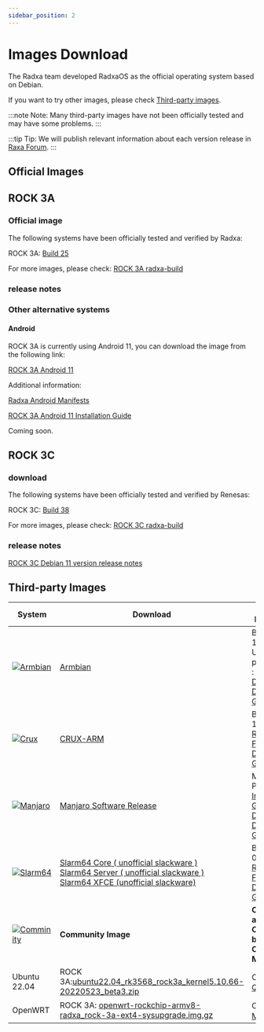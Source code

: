 ```yaml
---
sidebar_position: 2
---
```


# Images Download

The Radxa team developed RadxaOS as the official operating system based on Debian.

If you want to try other images, please check [Third-party images](#third-party-images).

:::note
Note: Many third-party images have not been officially tested and may have some problems.
:::

:::tip
Tip: We will publish relevant information about each version release in [Raxa Forum](https://forum.radxa.com/).
:::

## Official Images

<Tabs>
<TabItem value="ROCK 3A">

## ROCK 3A

### Official image

The following systems have been officially tested and verified by Radxa:

ROCK 3A: [Build 25](https://github.com/radxa-build/rock-3a/releases/download/b25/rock-3a_debian_bullseye_xfce_b25.img.xz)

For more images, please check: [ROCK 3A radxa-build](https://github.com/radxa-build/rock-3a/releases/latest)

### release notes

### Other alternative systems

#### Android

ROCK 3A is currently using Android 11, you can download the image from the following link:

[ROCK 3A Android 11](https://dl.radxa.com/rock3/images/android/rock3a-android11-20220408_1204-gpt.img.xz)

Additional information:

[Radxa Android Manifests](https://github.com/radxa/manifests)

[ROCK 3A Android 11 Installation Guide](https://wiki.radxa.com/Rock3/install/usb-install)
</TabItem>
<TabItem value="ROCK 3B">

Coming soon.

</TabItem>
<TabItem value="ROCK 3C">

## ROCK 3C

### download

The following systems have been officially tested and verified by Renesas:

ROCK 3C: [Build 38](https://github.com/radxa-build/rock-3c/releases/download/b38/rock-3c_debian_bullseye_xfce_b38.img.xz)

For more images, please check: [ROCK 3C radxa-build](https://github.com/radxa-build/rock-3c/releases/latest)

### release notes

[ROCK 3C Debian 11 version release notes](https://forum.radxa.com/t/230428-system-release-notice-for-rock-3c/16282)

</TabItem>
</Tabs>

## Third-party Images

| System                                                                                                                                        | Download                                                                                                                                                                                                                                                                                                                                                                                                                                                                             | Version Information                                                                                                                                                                                     |
| --------------------------------------------------------------------------------------------------------------------------------------------- | ------------------------------------------------------------------------------------------------------------------------------------------------------------------------------------------------------------------------------------------------------------------------------------------------------------------------------------------------------------------------------------------------------------------------------------------------------------------------------------ | ------------------------------------------------------------------------------------------------------------------------------------------------------------------------------------------------------- |
| [![Armbian](/img/third-party-images-pic/Armbian.webp)](https://discord.com/channels/855634073376260096/888960277788393553/912495051010084895) | [Armbian](https://www.armbian.com/rock-3a/)                                                                                                                                                                                                                                                                                                                                                                                                                                          | Build 2021-11-23.<br/>User_name : pi , passward : armbian<br/>[Discord Discussion Group](https://discord.com/channels/855634073376260096/888960277788393553/912495237748899851)                         |
| [![Crux](/img/third-party-images-pic/Crux-logo.webp)](http://dl.slarm64.org/crux/images/rock_3/)                                              | [CRUX-ARM](https://dl.slarm64.org/crux/images/rock_3/crux-arm-3.6-aarch64-core-rock_3-6.0.6-build-20221029.img.zst)                                                                                                                                                                                                                                                                                                                                                                  | Build 2022-10-29.<br/>[README.TXT](http://dl.slarm64.org/slackware/images/rock_3/README.TXT)<br/>[Forum Discussion Group](https://forum.radxa.com/t/rock-3-crux-arm-aarch64/7183)                       |
| [![Manjaro](/img/third-party-images-pic/Manjaro-Logo.webp)](https://manjaro.org/download)                                                     | [Manjaro Software Release](https://github.com/manjaro-arm/rock3-a-images/releases)                                                                                                                                                                                                                                                                                                                                                                                                   | Manjaro Product [Installation Guide](https://www.manjaro.org/)<br/>[Discord Discussion Group](https://discord.com/channels/855634073376260096/866316562520473600/916175047390003270)                    |
| [![Slarm64](/img/third-party-images-pic/Slarm64-logo.webp)](http://dl.slarm64.org/slackware/images/rock_3/)                                   | [Slarm64 Core ( unofficial slackware )](https://dl.slarm64.org/slackware/images/rock_3/slarm64-current-aarch64-core-rock_3-6.2.0-build-20230305.img.zst)<br/>[Slarm64 Server ( unofficial slackware )](https://dl.slarm64.org/slackware/images/rock_3/slarm64-current-aarch64-server-rock_3-6.2.0-build-20230305.img.zst)<br/>[Slarm64 XFCE (unofficial slackware)](https://dl.slarm64.org/slackware/images/rock_3/slarm64-current-aarch64-xfce-rock_3-6.2.0-build-20230305.img.zst) | Build 2023-03-05.<br/>[README.TXT](http://dl.slarm64.org/slackware/images/rock_3/README.TXT)<br/>[Forum Discussion Group](https://forum.radxa.com/t/rock-3-slarm64-aarch64-unofficial-slackware/7167/7) |
| [![Comminity](/img/third-party-images-pic/Community-logo.webp)](https://wiki.radxa.com/rock3/downloads/community_built_images)                | **Community Image**                                                                                                                                                                                                                                                                                                                                                                                                                                                                  | **Compiled and Contributed by Community Members**                                                                                                                                                       |
| Ubuntu 22.04                                                                                                                                  | ROCK 3A:[ubuntu22.04_rk3568_rock3a_kernel5.10.66-20220523_beta3.zip](https://github.com/qxhome/rk3568-kernel5.10-alldrivers/releases/download/ubuntu22.04-kernel5.10-rk3568-rock3a-alldrivers-beta3/ubuntu22.04_rk3568_rock3a_kernel5.10.66-20220523_beta3.zip)                                                                                                                                                                                                                      | Contributor： [QXhome](https://forum.radxa.com/t/image-rock3a-kernel-5-10-66/10061)                                                                                                                     |
| OpenWRT                                                                                                                                       | ROCK 3A: [openwrt-rockchip-armv8-radxa_rock-3a-ext4-sysupgrade.img.gz](https://github.com/mj22226/openwrt/releases/download/rockchip-5.18/openwrt-rockchip-armv8-radxa_rock-3a-ext4-sysupgrade.img.gz)                                                                                                                                                                                                                                                                               | Contributor： [Marty Jones](https://github.com/mj22226)                                                                                                                                                 |

